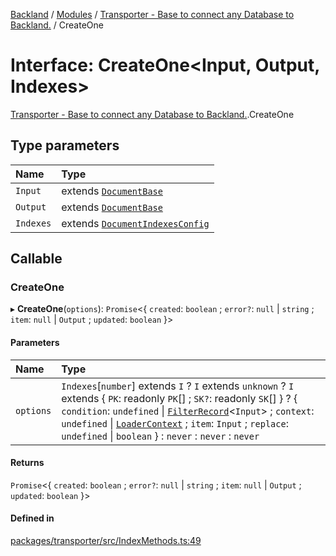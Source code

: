 [Backland](../README.md) / [Modules](../modules.md) / [Transporter - Base to connect any Database to Backland.](../modules/Transporter___Base_to_connect_any_Database_to_Backland_.md) / CreateOne

# Interface: CreateOne<Input, Output, Indexes\>

[Transporter - Base to connect any Database to Backland.](../modules/Transporter___Base_to_connect_any_Database_to_Backland_.md).CreateOne

## Type parameters

| Name | Type |
| :------ | :------ |
| `Input` | extends [`DocumentBase`](../modules/Transporter___Base_to_connect_any_Database_to_Backland_.md#documentbase) |
| `Output` | extends [`DocumentBase`](../modules/Transporter___Base_to_connect_any_Database_to_Backland_.md#documentbase) |
| `Indexes` | extends [`DocumentIndexesConfig`](Transporter___Base_to_connect_any_Database_to_Backland_.DocumentIndexesConfig.md) |

## Callable

### CreateOne

▸ **CreateOne**(`options`): `Promise`<{ `created`: `boolean` ; `error?`: ``null`` \| `string` ; `item`: ``null`` \| `Output` ; `updated`: `boolean`  }\>

#### Parameters

| Name | Type |
| :------ | :------ |
| `options` | `Indexes`[`number`] extends `I` ? `I` extends `unknown` ? `I` extends { `PK`: readonly `PK`[] ; `SK?`: readonly `SK`[]  } ? { `condition`: `undefined` \| [`FilterRecord`](../modules/Transporter___Base_to_connect_any_Database_to_Backland_.md#filterrecord)<`Input`\> ; `context`: `undefined` \| [`LoaderContext`](../modules/Transporter___Base_to_connect_any_Database_to_Backland_.md#loadercontext) ; `item`: `Input` ; `replace`: `undefined` \| `boolean`  } : `never` : `never` : `never` |

#### Returns

`Promise`<{ `created`: `boolean` ; `error?`: ``null`` \| `string` ; `item`: ``null`` \| `Output` ; `updated`: `boolean`  }\>

#### Defined in

[packages/transporter/src/IndexMethods.ts:49](https://github.com/antoniopresto/darch/blob/c5cd1c8/packages/transporter/src/IndexMethods.ts#L49)
